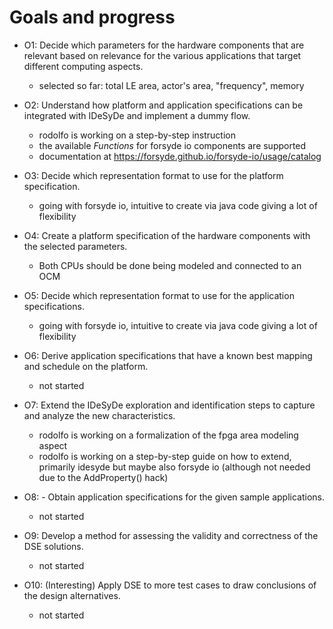 
# Goals and progress
- O1: Decide which parameters for the hardware components that are relevant based on relevance for the various applications that target different computing aspects.
    - selected so far: total LE area, actor's area, "frequency", memory

- O2: Understand how platform and application specifications can be integrated with IDeSyDe and implement a dummy flow.
    - rodolfo is working on a step-by-step instruction
    - the available _Functions_ for forsyde io components are supported
    - documentation at https://forsyde.github.io/forsyde-io/usage/catalog

- O3: Decide which representation format to use for the platform specification.
    - going with forsyde io, intuitive to create via java code giving a lot of flexibility

- O4: Create a platform specification of the hardware components with the selected parameters.
    - Both CPUs should be done being modeled and connected to an OCM

- O5: Decide which representation format to use for the application specifications.
    - going with forsyde io, intuitive to create via java code giving a lot of flexibility

- O6: Derive application specifications that have a known best mapping and schedule on the platform.
    - not started

- O7: Extend the IDeSyDe exploration and identification steps to capture and analyze the new characteristics.
    - rodolfo is working on a formalization of the fpga area modeling aspect
    - rodolfo is working on a step-by-step guide on how to extend, primarily idesyde but maybe also forsyde io (although not needed due to the AddProperty() hack)

- O8: - Obtain application specifications for the given sample applications.
    - not started

- O9: Develop a method for assessing the validity and correctness of the DSE solutions.
    - not started

- O10: (Interesting) Apply DSE to more test cases to draw conclusions of the design alternatives.
    - not started
